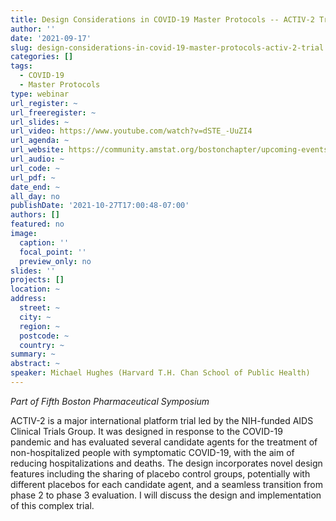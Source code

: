 ```yaml
---
title: Design Considerations in COVID-19 Master Protocols -- ACTIV-2 Trial
author: ''
date: '2021-09-17'
slug: design-considerations-in-covid-19-master-protocols-activ-2-trial
categories: []
tags: 
  - COVID-19
  - Master Protocols
type: webinar
url_register: ~
url_freeregister: ~
url_slides: ~
url_video: https://www.youtube.com/watch?v=dSTE_-UuZI4
url_agenda: ~
url_website: https://community.amstat.org/bostonchapter/upcoming-events/fifth-annual-boston-pharmaceutical-symposium2
url_audio: ~
url_code: ~
url_pdf: ~
date_end: ~
all_day: no
publishDate: '2021-10-27T17:00:48-07:00'
authors: []
featured: no
image:
  caption: ''
  focal_point: ''
  preview_only: no
slides: ''
projects: []
location: ~
address:
  street: ~
  city: ~
  region: ~
  postcode: ~
  country: ~
summary: ~
abstract: ~
speaker: Michael Hughes (Harvard T.H. Chan School of Public Health)
---
```

*Part of Fifth Boston Pharmaceutical Symposium*
<!--more-->
ACTIV-2 is a major international platform trial led by the NIH-funded AIDS Clinical Trials  Group.  It was designed in response to the COVID-19 pandemic and has evaluated several candidate agents for the treatment of non-hospitalized people with symptomatic COVID-19, with the aim of reducing hospitalizations and deaths.  The design incorporates novel design features including the sharing of placebo control groups, potentially with different placebos for each candidate agent, and a seamless transition from phase 2 to phase 3 evaluation.  I will discuss the design and implementation of this complex trial.